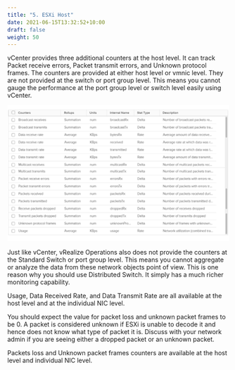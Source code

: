 ```yaml
---
title: "5. ESXi Host"
date: 2021-06-15T13:32:52+10:00
draft: false
weight: 50
---
```


vCenter provides three additional counters at the host level. It can track Packet receive errors, Packet transmit errors, and Unknown protocol frames. The counters are provided at either host level or vmnic level. They are not provided at the switch or port group level. This means you cannot gauge the performance at the port group level or switch level easily using vCenter.

![ESXi metrics](2.5.5-fig-1.png)

Just like vCenter, vRealize Operations also does not provide the counters at the Standard Switch or port group level. This means you cannot aggregate or analyze the data from these network objects point of view. This is one reason why you should use Distributed Switch. It simply has a much richer monitoring capability.

Usage, Data Received Rate, and Data Transmit Rate are all available at the host level and at the individual NIC level.

You should expect the value for packet loss and unknown packet frames to be 0. A packet is considered unknown if ESXi is unable to decode it and hence does not know what type of packet it is. Discuss with your network admin if you are seeing either a dropped packet or an unknown packet.

Packets loss and Unknown packet frames counters are available at the host level and individual NIC level.
